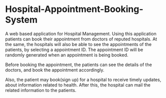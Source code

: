 # Hospital-Appointment-Booking-System
A web based application for Hospital Management. Using this application patients can book their appointment from doctors of reputed hospitals.
At the same, the hospitals will also be able to see the appointments of the patients, by selecting a appointment ID.
The appointment ID will be randomly generated when an appointment is being booked.

Before booking the appointment, the patients can see the details of the doctors, and book the appointment accordingly.

Also, the patient may book(sign up) for a hospital to receive timely updates, about information related to health. After this, the 
hospital can mail the related information to the patients.
